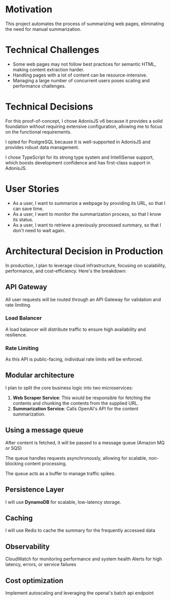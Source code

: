 # Motivation
This project automates the process of summarizing web pages, eliminating the need for manual summarization.

# Technical Challenges
- Some web pages may not follow best practices for semantic HTML, making content extraction harder.
- Handling pages with a lot of content can be resource-intensive.
- Managing a large number of concurrent users poses scaling and performance challenges.

# Technical Decisions
For this proof-of-concept, I chose AdonisJS v6 because it provides a solid foundation without requiring extensive configuration, allowing me to focus on the functional requirements.

I opted for PostgreSQL because it is well-supported in AdonisJS and provides robust data management.

 I chose TypeScript for its strong type system and IntelliSense support, which boosts development confidence and has first-class support in AdonisJS.

# User Stories
- As a user, I want to summarize a webpage by providing its URL, so that I can save time.
- As a user, I want to monitor the summarization process, so that I know its status.
- As a user, I want to retrieve a previously processed summary, so that I don't need to wait again.

# Architectural Decision in Production
In production, I plan to leverage cloud infrastructure, focusing on scalability, performance, and cost-efficiency. Here's the breakdown:

## API Gateway
All user requests will be routed through an API Gateway for validation and rate limiting.

### Load Balancer
A load balancer will distribute traffic to ensure high availability and resilience.
### Rate Limiting
As this API is public-facing, individual rate limits will be enforced.


## Modular architecture
I plan to split the core business logic into two microservices:
1. **Web Scraper Service**: This would be responsible for fetching the contents and chunking the contents from the supplied URL.
2. **Summarization Service**: Calls OpenAI's API for the content summarization.

## Using a message queue
After content is fetched, it will be passed to a message queue (Amazon MQ or SQS)

The queue handles requests asynchronously, allowing for scalable, non-blocking content processing.

The queue acts as a buffer to manage traffic spikes.

## Persistence Layer
I will use **DynamoDB** for scalable, low-latency storage.

## Caching
I will use Redis to cache the summary for the frequently accessed data

## Observability
CloudWatch for monitoring performance and system health
Alerts for high latency, errors, or service failures

## Cost optimization
Implement autoscaling and leveraging the openai's batch api endpoint

